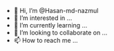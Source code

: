 - 👋 Hi, I’m @Hasan-md-nazmul
- 👀 I’m interested in ...
- 🌱 I’m currently learning ...
- 💞️ I’m looking to collaborate on ...
- 📫 How to reach me ...

<!---
Hasan-md-nazmul/Hasan-md-nazmul is a ✨ special ✨ repository because its `README.md` (this file) appears on your GitHub profile.
You can click the Preview link to take a look at your changes.
--->
